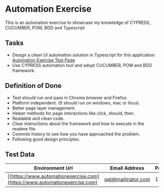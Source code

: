 # Automation Exercise
This is an automation exercise to showcase my knowledge of CYPRESS, CUCUMBER, POM, BDD and Typescript

## Tasks
* Design a clean UI automation solution in Typescript for this application: [Automation Exercise Test Page](https://www.automationexercise.com)
* Use CYPRESS automation tool and adopt CUCUMBER, POM and BDD framework.

## Definition of Done
* Test should run and pass in Chrome browser and Firefox. 
* Platform independent. (It should run on windows, mac or linux) 
* Better page layer management. 
* Helper methods for page interactions like click, should, then. 
* Readable and clean code. 
* Clear instructions about the framework and how to execute in the readme file. 
* Commits history to see how you have approached the problem. 
* Following good design principles. 

## Test Data
| Environment Url | Email Address | Password |
|-----------------|-----------------|-----------------|
| [[https://www.automationexercise.com](https://www.automationexercise.com)    | qat@mailinator.com     | 123456     |



